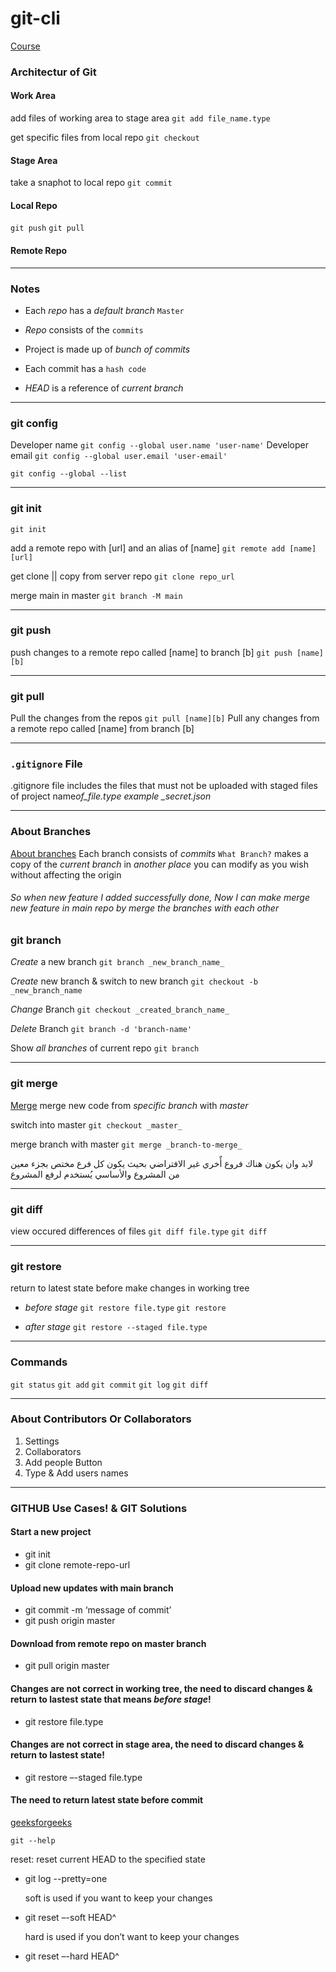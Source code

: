 # git-cli

[Course](https://www.youtube.com/watch?v=Q5Eb3jBvFEE&list=PL_aOZuct6oAogr4UMkWddU7leOXw0QKJS)

### Architectur of Git

#### Work Area

add files of working area to stage area
`git add file_name.type`

get specific files from local repo
`git checkout`

#### Stage Area

take a snaphot to local repo
`git commit`

#### Local Repo


`git push`
`git pull`

#### Remote Repo

---

### Notes


- Each _repo_ has a _default branch_ `Master`

- _Repo_ consists of the `commits`
- Project is made up of _bunch of commits_

- Each commit has a `hash code`
- _HEAD_ is a reference of _current branch_

---

### git config

Developer name
`git config --global user.name 'user-name'`
Developer email
`git config --global user.email 'user-email'`

`git config --global --list`

- - -
### git init

`git init`

add a remote repo with [url] and an alias of [name]
`git remote add [name][url]`

get clone || copy from server repo
`git clone repo_url`

merge main in master
`git branch -M main`

- - -
### git push

push changes to a remote repo called [name] to branch [b]
`git push [name][b]`

- - -
### git pull

Pull the changes from the repos
`git pull [name][b]`
Pull any changes from a remote repo called [name] from branch [b]

<!-- ###### _before make `pull req` you should commit your changes_ -->

- - -
### `.gitignore` File

.gitignore file includes the files that must not be uploaded with staged files of project
name*of_file.type example \_secret.json*

---

### About Branches

[About branches](https://www.youtube.com/watch?v=WtCXZoQqVzI&list=PL_aOZuct6oAogr4UMkWddU7leOXw0QKJS&index=4)
Each branch consists of _commits_
`What Branch?` makes a copy of the _current branch_ in _another place_ you can modify as you wish without affecting the origin

###### _So when new feature I added successfully done, Now I can make merge new feature in main repo by merge the branches with each other_

### git branch

_Create_ a new branch
`git branch _new_branch_name_`

_Create_ new branch & switch to new branch
`git checkout -b _new_branch_name`

_Change_ Branch
`git checkout _created_branch_name_`

_Delete_ Branch
`git branch -d 'branch-name'`

Show _all branches_ of current repo
`git branch`

---

### git merge

[Merge](https://www.youtube.com/watch?v=74ZuPrgzRpE)
merge new code from _specific branch_ with _master_

switch into master
`git checkout _master_`

merge branch with master
`git merge _branch-to-merge_`

لابد وان يكون هناك فروع أٌخري غير الافتراضي بحيث يكون كل فرع مختص بجزء معين من المشروع
والأساسي يُستخدم لرفع المشروع

---
### git diff

view occured differences of files
`git diff file.type` `git diff`

---

### git restore

return to latest state before make changes in working tree

- _before stage_ `git restore file.type` `git restore`

- _after stage_ `git restore --staged file.type`

---

<!--

#### Notes:
git commit -am 'Message of Commit'

--- -->

### Commands

`git status` `git add` `git commit` `git log` `git diff`

---

### About Contributors Or Collaborators

1. Settings
1. Collaborators
1. Add people Button
1. Type & Add users names

---

### GITHUB Use Cases! & GIT Solutions

#### Start a new project

- git init
- git clone remote-repo-url

#### Upload new updates with main branch

- git commit -m ‘message of commit’
- git push origin master

#### Download from remote repo on master branch

- git pull origin master

#### Changes are not correct in working tree, the need to discard changes & return to lastest state that means _before stage_!

  <!-- _Minus means something deleted, Plus means something added_ -->

<!-- - git diff file.type -->

- git restore file.type

#### Changes are not correct in stage area, the need to discard changes & return to lastest state!

<!-- - git diff file.type -->

- git restore –-staged file.type

#### The need to return latest state before commit

[geeksforgeeks](https://www.geeksforgeeks.org/how-to-undo-a-commit-in-git/)

`git --help`

reset: reset current HEAD to the specified state

- git log --pretty=one

  soft is used if you want to keep your changes

- git reset –-soft HEAD^

  hard is used if you don’t want to keep your changes

- git reset –-hard HEAD^



